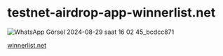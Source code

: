 # testnet-airdrop-app-winnerlist.net

![WhatsApp Görsel 2024-08-29 saat 16 02 45_bcdcc871](https://github.com/user-attachments/assets/0a267b29-7c50-4aa7-9b45-b6b5a8018eb8)


[winnerlist.net](https://winnerlist.net/)
